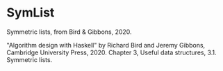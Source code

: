 # SymList
Symmetric lists, from Bird &amp; Gibbons, 2020.

"Algorithm design with Haskell" by Richard Bird and Jeremy Gibbons, Cambridge University Press, 2020.
Chapter 3, Useful data structures, 3.1. Symmetric lists.
